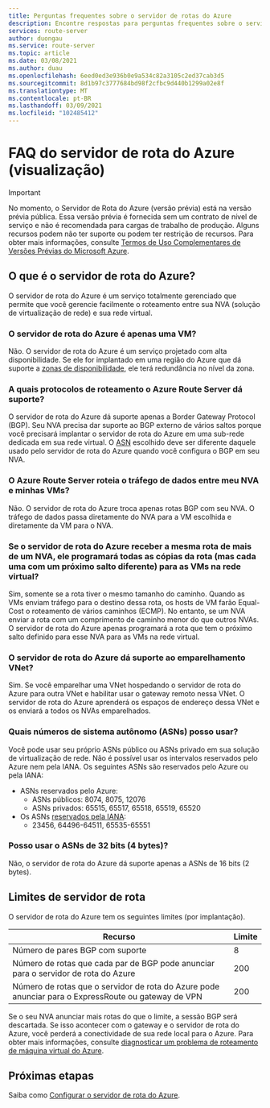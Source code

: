 ```yaml
---
title: Perguntas frequentes sobre o servidor de rotas do Azure
description: Encontre respostas para perguntas frequentes sobre o servidor de rota do Azure.
services: route-server
author: duongau
ms.service: route-server
ms.topic: article
ms.date: 03/08/2021
ms.author: duau
ms.openlocfilehash: 6eed0ed3e936b0e9a534c82a3105c2ed37cab3d5
ms.sourcegitcommit: 8d1b97c3777684bd98f2cfbc9d440b1299a02e8f
ms.translationtype: MT
ms.contentlocale: pt-BR
ms.lasthandoff: 03/09/2021
ms.locfileid: "102485412"
---
```

# <a name="azure-route-server-preview-faq"></a>FAQ do servidor de rota do Azure (visualização)

> [!IMPORTANT]
> No momento, o Servidor de Rota do Azure (versão prévia) está na versão prévia pública.
> Essa versão prévia é fornecida sem um contrato de nível de serviço e não é recomendada para cargas de trabalho de produção. Alguns recursos podem não ter suporte ou podem ter restrição de recursos.
> Para obter mais informações, consulte [Termos de Uso Complementares de Versões Prévias do Microsoft Azure](https://azure.microsoft.com/support/legal/preview-supplemental-terms/).

## <a name="what-is-azure-route-server"></a>O que é o servidor de rota do Azure?

O servidor de rota do Azure é um serviço totalmente gerenciado que permite que você gerencie facilmente o roteamento entre sua NVA (solução de virtualização de rede) e sua rede virtual.

### <a name="is-azure-route-server-just-a-vm"></a>O servidor de rota do Azure é apenas uma VM?

Não. O servidor de rota do Azure é um serviço projetado com alta disponibilidade. Se ele for implantado em uma região do Azure que dá suporte a [zonas de disponibilidade](../availability-zones/az-overview.md), ele terá redundância no nível da zona.

### <a name="what-routing-protocols-does-azure-route-server-support"></a><a name = "protocol"></a>A quais protocolos de roteamento o Azure Route Server dá suporte?

O servidor de rota do Azure dá suporte apenas a Border Gateway Protocol (BGP). Seu NVA precisa dar suporte ao BGP externo de vários saltos porque você precisará implantar o servidor de rota do Azure em uma sub-rede dedicada em sua rede virtual. O [ASN](https://en.wikipedia.org/wiki/Autonomous_system_(Internet)) escolhido deve ser diferente daquele usado pelo servidor de rota do Azure quando você configura o BGP em seu NVA.

### <a name="does-azure-route-server-route-data-traffic-between-my-nva-and-my-vms"></a>O Azure Route Server roteia o tráfego de dados entre meu NVA e minhas VMs?

Não. O servidor de rota do Azure troca apenas rotas BGP com seu NVA. O tráfego de dados passa diretamente do NVA para a VM escolhida e diretamente da VM para o NVA.

### <a name="if-azure-route-server-receives-the-same-route-from-more-than-one-nva-will-it-program-all-copies-of-the-route-but-each-with-a-different-next-hop-to-the-vms-in-the-virtual-network"></a>Se o servidor de rota do Azure receber a mesma rota de mais de um NVA, ele programará todas as cópias da rota (mas cada uma com um próximo salto diferente) para as VMs na rede virtual?

Sim, somente se a rota tiver o mesmo tamanho do caminho. Quando as VMs enviam tráfego para o destino dessa rota, os hosts de VM farão Equal-Cost o roteamento de vários caminhos (ECMP). No entanto, se um NVA enviar a rota com um comprimento de caminho menor do que outros NVAs. O servidor de rota do Azure apenas programará a rota que tem o próximo salto definido para esse NVA para as VMs na rede virtual.

### <a name="does-azure-route-server-support-vnet-peering"></a>O servidor de rota do Azure dá suporte ao emparelhamento VNet?

Sim. Se você emparelhar uma VNet hospedando o servidor de rota do Azure para outra VNet e habilitar usar o gateway remoto nessa VNet. O servidor de rota do Azure aprenderá os espaços de endereço dessa VNet e os enviará a todos os NVAs emparelhados.

### <a name="what-autonomous-system-numbers-asns-can-i-use"></a>Quais números de sistema autônomo (ASNs) posso usar?

Você pode usar seu próprio ASNs público ou ASNs privado em sua solução de virtualização de rede. Não é possível usar os intervalos reservados pelo Azure nem pela IANA.
Os seguintes ASNs são reservados pelo Azure ou pela IANA:

* ASNs reservados pelo Azure:
    * ASNs públicos: 8074, 8075, 12076
    * ASNs privados: 65515, 65517, 65518, 65519, 65520
* Os ASNs [reservados pela IANA](http://www.iana.org/assignments/iana-as-numbers-special-registry/iana-as-numbers-special-registry.xhtml):
    * 23456, 64496-64511, 65535-65551

### <a name="can-i-use-32-bit-4-byte-asns"></a>Posso usar o ASNs de 32 bits (4 bytes)?

Não, o servidor de rota do Azure dá suporte apenas a ASNs de 16 bits (2 bytes).

## <a name="route-server-limits"></a><a name = "limitations"></a>Limites de servidor de rota

O servidor de rota do Azure tem os seguintes limites (por implantação).

| Recurso | Limite |
|----------|-------|
| Número de pares BGP com suporte | 8 |
| Número de rotas que cada par de BGP pode anunciar para o servidor de rota do Azure | 200 |
| Número de rotas que o servidor de rota do Azure pode anunciar para o ExpressRoute ou gateway de VPN | 200 |

Se o seu NVA anunciar mais rotas do que o limite, a sessão BGP será descartada. Se isso acontecer com o gateway e o servidor de rota do Azure, você perderá a conectividade de sua rede local para o Azure. Para obter mais informações, consulte [diagnosticar um problema de roteamento de máquina virtual do Azure](../virtual-network/diagnose-network-routing-problem.md).

## <a name="next-steps"></a>Próximas etapas

Saiba como [Configurar o servidor de rota do Azure](quickstart-configure-route-server-powershell.md).

